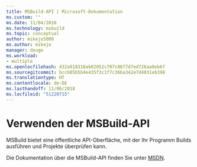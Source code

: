 ```yaml
---
title: MSBuild-API | Microsoft-Dokumentation
ms.custom: ''
ms.date: 11/04/2016
ms.technology: msbuild
ms.topic: conceptual
author: mikejo5000
ms.author: mikejo
manager: douge
ms.workload:
- multiple
ms.openlocfilehash: 432a918318ab02052c707c06f7d7ed726aa0eb6f
ms.sourcegitcommit: bccb05b5b4e435f3c1f7c36ba342e7d4031eb398
ms.translationtype: HT
ms.contentlocale: de-DE
ms.lasthandoff: 11/06/2018
ms.locfileid: "51220715"
---
```

# <a name="use-the-msbuild-api"></a>Verwenden der MSBuild-API

MSBuild bietet eine öffentliche API-Oberfläche, mit der Ihr Programm Builds ausführen und Projekte überprüfen kann.

Die Dokumentation über die MSBuild-API finden Sie unter [MSDN](https://msdn.microsoft.com/library/mt476050(v=vs.110).aspx).